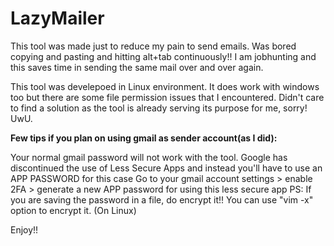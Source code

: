 # LazyMailer


This tool was made just to reduce my pain to send emails. Was bored copying and pasting and hitting alt+tab continuously!! I am jobhunting and this saves time in sending the same mail over and over again. 

This tool was develepoed in Linux environment. It does work with windows too but there are some file permission issues that I encountered.
Didn't care to find a solution as the tool is already serving its purpose for me, sorry! UwU.



**Few tips if you plan on using gmail as sender account(as I did):**

Your normal gmail password will not work with the tool.
Google has discontinued the use of Less Secure Apps and instead you'll have to use an APP PASSWORD for this case
Go to your gmail account settings > enable 2FA > generate a new APP password for using this less secure app 
PS: If you are saving the password in a file, do encrypt it!! You can use "vim -x" option to encrypt it. (On Linux)

Enjoy!!




